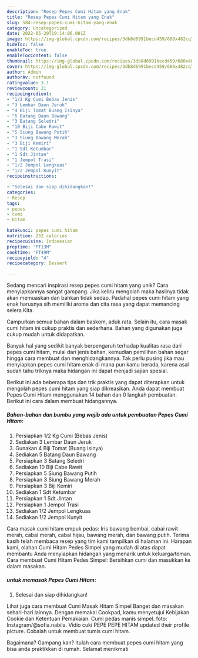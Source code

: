 ```yaml
---
description: "Resep Pepes Cumi Hitam yang Enak"
title: "Resep Pepes Cumi Hitam yang Enak"
slug: 584-resep-pepes-cumi-hitam-yang-enak
category: Uncategorized
date: 2022-05-20T19:14:06.001Z
image: https://img-global.cpcdn.com/recipes/3db8d6991becd459/680x482cq70/pepes-cumi-hitam-foto-resep-utama.jpg
hideToc: false
enableToc: true
enableTocContent: false
thumbnail: https://img-global.cpcdn.com/recipes/3db8d6991becd459/680x482cq70/pepes-cumi-hitam-foto-resep-utama.jpg
cover: https://img-global.cpcdn.com/recipes/3db8d6991becd459/680x482cq70/pepes-cumi-hitam-foto-resep-utama.jpg
author: Admin
authorAv: notfound
ratingvalue: 3.1
reviewcount: 21
recipeingredient:
- "1/2 Kg Cumi Bebas Jenis"
- "3 Lembar Daun Jeruk"
- "4 Biji Tomat Buang Isinya"
- "5 Batang Daun Bawang"
- "3 Batang Seledri"
- "10 Biji Cabe Rawit"
- "5 Siung Bawang Putih"
- "3 Siung Bawang Merah"
- "3 Biji Kemiri"
- "1 Sdt Ketumbar"
- "1 Sdt Jintan"
- "1 Jempol Trasi"
- "1/2 Jempol Lengkuas"
- "1/2 Jempol Kunyit"
recipeinstructions:

- "Selesai dan siap dihidangkan!"
categories:
- Resep
tags:
- pepes
- cumi
- hitam

katakunci: pepes cumi hitam 
nutrition: 252 calories
recipecuisine: Indonesian
preptime: "PT13M"
cooktime: "PT49M"
recipeyield: "4"
recipecategory: Dessert

---
```





Sedang mencari inspirasi resep pepes cumi hitam yang unik? Cara menyiapkannya sangat gampang. Jika keliru mengolah maka hasilnya tidak akan memuaskan dan bahkan tidak sedap. Padahal pepes cumi hitam yang enak harusnya sih memiliki aroma dan cita rasa yang dapat memancing selera Kita.





Campurkan semua bahan dalam baskom, aduk rata. Selain itu, cara masak cumi hitam ini cukup praktis dan sederhana. Bahan yang digunakan juga cukup mudah untuk didapatkan.

Banyak hal yang sedikit banyak berpengaruh terhadap kualitas rasa dari pepes cumi hitam, mulai dari jenis bahan, kemudian pemilihan bahan segar hingga cara membuat dan menghidangkannya. Tak perlu pusing jika mau menyiapkan pepes cumi hitam enak di mana pun kamu berada, karena asal sudah tahu triknya maka hidangan ini dapat menjadi sajian spesial.






Berikut ini ada beberapa tips dan trik praktis yang dapat diterapkan untuk mengolah pepes cumi hitam yang siap dikreasikan. Anda dapat membuat Pepes Cumi Hitam menggunakan 14 bahan dan 0 langkah pembuatan. Berikut ini cara dalam membuat hidangannya.

<!--inarticleads1-->

##### Bahan-bahan dan bumbu yang wajib ada untuk pembuatan Pepes Cumi Hitam:

1. Persiapkan 1/2 Kg Cumi (Bebas Jenis)
1. Sediakan 3 Lembar Daun Jeruk
1. Gunakan 4 Biji Tomat (Buang Isinya)
1. Sediakan 5 Batang Daun Bawang
1. Persiapkan 3 Batang Seledri
1. Sediakan 10 Biji Cabe Rawit
1. Persiapkan 5 Siung Bawang Putih
1. Persiapkan 3 Siung Bawang Merah
1. Persiapkan 3 Biji Kemiri
1. Sediakan 1 Sdt Ketumbar
1. Persiapkan 1 Sdt Jintan
1. Persiapkan 1 Jempol Trasi
1. Sediakan 1/2 Jempol Lengkuas
1. Sediakan 1/2 Jempol Kunyit


Cara masak cumi hitam empuk pedas: Iris bawang bombai, cabai rawit merah, cabai merah, cabai hijau, bawang merah, dan bawang putih. Terima kasih telah membaca resep yang tim kami tampilkan di halaman ini. Harapan kami, olahan Cumi Hitam Pedes Simpel yang mudah di atas dapat membantu Anda menyiapkan hidangan yang menarik untuk keluarga/teman. Cara membuat Cumi Hitam Pedes Simpel: Bersihkan cumi dan masukkan ke dalam masakan. 

<!--inarticleads2-->

#####  untuk memasak Pepes Cumi Hitam:


1. Selesai dan siap dihidangkan!

Lihat juga cara membuat Cumi Masak Hitam Simpel Banget dan masakan sehari-hari lainnya. Dengan memakai Cookpad, kamu menyetujui Kebijakan Cookie dan Ketentuan Pemakaian. Cumi pedas manis simpel. foto: Instagram/@sofia.nabila. Vidio cuki PEPE PEPE HITAM updated their profile picture. Cobalah untuk membuat tumis cumi hitam. 

Bagaimana? Gampang kan? Itulah cara membuat pepes cumi hitam yang bisa anda praktikkan di rumah. Selamat menikmati
